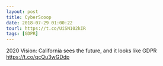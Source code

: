 ```yaml
---
layout: post
title: CyberScoop
date: 2018-07-29 01:00:22
tourl: https://t.co/UiSN102kIR
tags: [GDPR]
---
```

2020 Vision: California sees the future, and it looks like GDPR https://t.co/qcQu3wGDdp